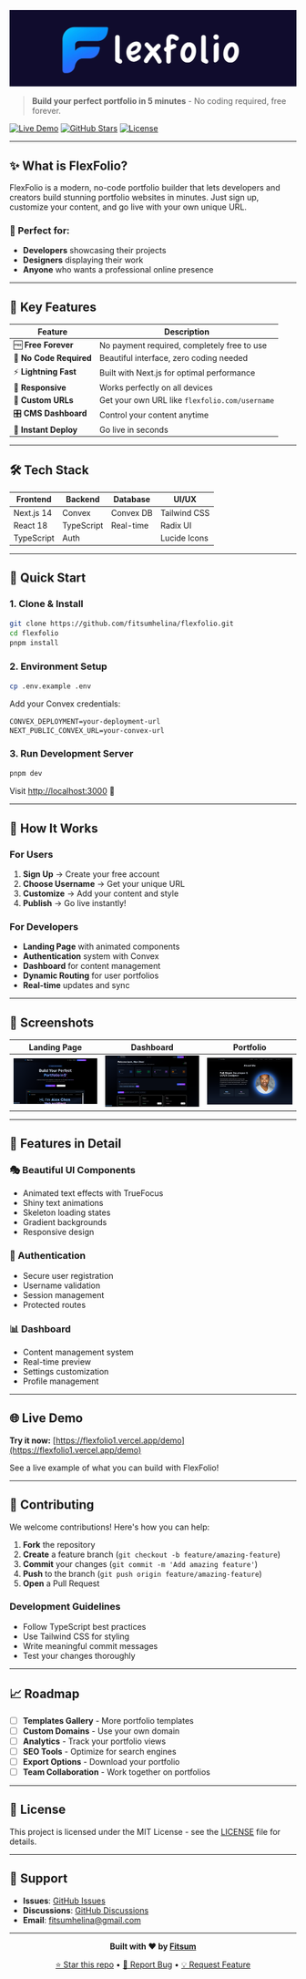 ![cover](./public/flexfolio_cover_2.jpg)


> **Build your perfect portfolio in 5 minutes** - No coding required, free forever.

[![Live Demo](https://img.shields.io/badge/Live%20Demo-View%20Now-blue?style=for-the-badge&logo=vercel)](https://)
[![GitHub Stars](https://img.shields.io/github/stars/fitsumhelina/flexfolio?style=for-the-badge&logo=github)](https://github.com/fitsumhelina/flexfolio)
[![License](https://img.shields.io/badge/License-MIT-green?style=for-the-badge)](LICENSE)

---

## ✨ What is FlexFolio?

FlexFolio is a modern, no-code portfolio builder that lets developers and creators build stunning portfolio websites in minutes. Just sign up, customize your content, and go live with your own unique URL.

### 🎯 Perfect for:
- **Developers** showcasing their projects
- **Designers** displaying their work
- **Anyone** who wants a professional online presence

---

## 🌟 Key Features

| Feature | Description |
|---------|-------------|
| 🆓 **Free Forever** | No payment required, completely free to use |
| 🎨 **No Code Required** | Beautiful interface, zero coding needed |
| ⚡ **Lightning Fast** | Built with Next.js for optimal performance |
| 📱 **Responsive** | Works perfectly on all devices |
| 🔗 **Custom URLs** | Get your own URL like `flexfolio.com/username` |
| 🎛️ **CMS Dashboard** | Control your content anytime |
| 🚀 **Instant Deploy** | Go live in seconds |

---

## 🛠️ Tech Stack

<div align="center">

| Frontend | Backend | Database | UI/UX |
|----------|---------|----------|-------|
| Next.js 14 | Convex | Convex DB | Tailwind CSS |
| React 18 | TypeScript | Real-time | Radix UI |
| TypeScript | Auth | | Lucide Icons |

</div>

---

## 🚀 Quick Start

### 1. Clone & Install
```bash
git clone https://github.com/fitsumhelina/flexfolio.git
cd flexfolio
pnpm install
```

### 2. Environment Setup
```bash
cp .env.example .env
```

Add your Convex credentials:
```env
CONVEX_DEPLOYMENT=your-deployment-url
NEXT_PUBLIC_CONVEX_URL=your-convex-url
```

### 3. Run Development Server
```bash
pnpm dev
```

Visit [http://localhost:3000](http://localhost:3000) 🎉

---

## 🎯 How It Works

### For Users
1. **Sign Up** → Create your free account
2. **Choose Username** → Get your unique URL
3. **Customize** → Add your content and style
4. **Publish** → Go live instantly!

### For Developers
- **Landing Page** with animated components
- **Authentication** system with Convex
- **Dashboard** for content management
- **Dynamic Routing** for user portfolios
- **Real-time** updates and sync

---

## 📸 Screenshots

<div align="center">

| Landing Page | Dashboard | Portfolio |
|--------------|-----------|-----------|
| ![Landing](./public/landingpage.png?text=landing) | ![Dashboard](./public/demodashboard.png?text=Dashboard) | ![Portfolio](./public/demoportfolio.png?text=Portfolio) |

</div>

---

## 🎨 Features in Detail

### 🎭 Beautiful UI Components
- Animated text effects with TrueFocus
- Shiny text animations
- Skeleton loading states
- Gradient backgrounds
- Responsive design

### 🔐 Authentication
- Secure user registration
- Username validation
- Session management
- Protected routes

### 📊 Dashboard
- Content management system
- Real-time preview
- Settings customization
- Profile management

---

## 🌐 Live Demo

**Try it now:** [https://flexfolio1.vercel.app/demo](https://flexfolio1.vercel.app/demo)

See a live example of what you can build with FlexFolio!

---

## 🤝 Contributing

We welcome contributions! Here's how you can help:

1. **Fork** the repository
2. **Create** a feature branch (`git checkout -b feature/amazing-feature`)
3. **Commit** your changes (`git commit -m 'Add amazing feature'`)
4. **Push** to the branch (`git push origin feature/amazing-feature`)
5. **Open** a Pull Request

### Development Guidelines
- Follow TypeScript best practices
- Use Tailwind CSS for styling
- Write meaningful commit messages
- Test your changes thoroughly

---

## 📈 Roadmap

- [ ] **Templates Gallery** - More portfolio templates
- [ ] **Custom Domains** - Use your own domain
- [ ] **Analytics** - Track your portfolio views
- [ ] **SEO Tools** - Optimize for search engines
- [ ] **Export Options** - Download your portfolio
- [ ] **Team Collaboration** - Work together on portfolios

---

## 📄 License

This project is licensed under the MIT License - see the [LICENSE](LICENSE) file for details.

---

## 💝 Support

- **Issues**: [GitHub Issues](https://github.com/fitsumhelina/flexfolio/issues)
- **Discussions**: [GitHub Discussions](https://github.com/fitsumhelina/flexfolio/discussions)
- **Email**: [fitsumhelina@gmail.com](mailto:fitsumhelina@gmail.com)

---

<div align="center">

**Built with ❤️ by [Fitsum](https://github.com/fitsumhelina)**

[⭐ Star this repo](https://github.com/fitsumhelina/flexfolio) • [🐛 Report Bug](https://github.com/fitsumhelina/flexfolio/issues) • [💡 Request Feature](https://github.com/fitsumhelina/flexfolio/issues)

</div>